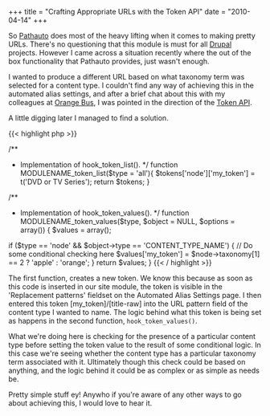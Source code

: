 +++
title = "Crafting Appropriate URLs with the Token API"
date = "2010-04-14"
+++

So <a href="http://drupal.org/project/pathauto">Pathauto</a> does most of the heavy lifting when it comes to making pretty URLs. There's no questioning that this module is must for all <a href="http://drupal.org/">Drupal</a> projects. However I came across a situation recently where the out of the box functionality that Pathauto provides, just wasn't enough.

I wanted to produce a different URL based on what taxonomy term was selected for a content type. I couldn't find any way of achieving this in the automated alias settings, and after a brief chat about this with my colleagues at <a href="http://www.orangebus.co.uk/">Orange Bus</a>, I was pointed in the direction of the <a href="http://api.lullabot.com/file/contrib/token/token.module">Token API</a>.

A little digging later I managed to find a solution.

{{< highlight php >}}

/**
 * Implementation of hook_token_list().
 */
function MODULENAME_token_list($type = 'all'){
  $tokens['node']['my_token'] = t('DVD or TV Series');
  return $tokens;
}

/**
 * Implementation of hook_token_values().
 */
function MODULENAME_token_values($type, $object = NULL, $options = array()) {
  $values = array();

  if ($type == 'node' && $object->type == 'CONTENT_TYPE_NAME') {
    // Do some conditional checking here
    $values['my_token'] = $node->taxonomy[1] == 2 ? 'apple' : 'orange';
  }
  return $values;
}
{{< / highlight >}}

The first function, creates a new token. We know this because as soon as this code is inserted in our site module, the token is visible in the 'Replacement patterns' fieldset on the Automated Alias Settings page. I then entered this token [my_token]/[title-raw] into the URL pattern field of the content type I wanted to name. The logic behind what this token is being set as happens in the second function, `hook_token_values()`.

What we're doing here is checking for the presence of a particular content type before setting the token value to the result of some conditional logic. In this case we're seeing whether the content type has a particular taxonomy term associated with it. Ultimately though this check could be based on anything, and the logic behind it could be as complex or as simple as needs be.

Pretty simple stuff ey! Anywho if you're aware of any other ways to go about achieving this, I would love to hear it.

